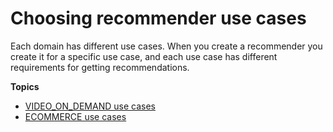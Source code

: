 # Choosing recommender use cases<a name="domain-use-cases"></a>

 Each domain has different use cases\. When you create a recommender you create it for a specific use case, and each use case has different requirements for getting recommendations\. 

**Topics**
+ [VIDEO\_ON\_DEMAND use cases](VIDEO_ON_DEMAND-use-cases.md)
+ [ECOMMERCE use cases](ECOMMERCE-use-cases.md)